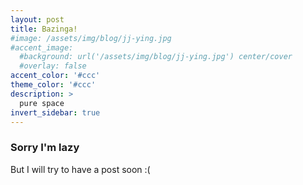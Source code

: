 ```yaml
---
layout: post
title: Bazinga!
#image: /assets/img/blog/jj-ying.jpg
#accent_image: 
  #background: url('/assets/img/blog/jj-ying.jpg') center/cover
  #overlay: false
accent_color: '#ccc'
theme_color: '#ccc'
description: >
  pure space
invert_sidebar: true
---
```


### Sorry I'm lazy

But I will try to have a post soon :(
